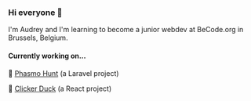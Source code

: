 ### Hi everyone 🖖

I'm Audrey and I'm learning to become a junior webdev at BeCode.org in Brussels, Belgium.

#### Currently working on...

📍 [Phasmo Hunt](https://github.com/GAudrey/phasmo-hunt-project) (a Laravel project)

📍 [Clicker Duck](https://github.com/GAudrey/clicker-game) (a React project)
